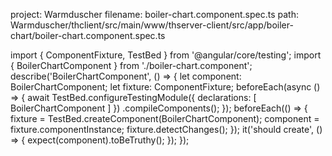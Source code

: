 project: Warmduscher
filename: boiler-chart.component.spec.ts
path: Warmduscher/thclient/src/main/www/thserver-client/src/app/boiler-chart/boiler-chart.component.spec.ts

import { ComponentFixture, TestBed } from '@angular/core/testing';
import { BoilerChartComponent } from './boiler-chart.component';
describe('BoilerChartComponent', () => {
  let component: BoilerChartComponent;
  let fixture: ComponentFixture<BoilerChartComponent>;
  beforeEach(async () => {
    await TestBed.configureTestingModule({
      declarations: [ BoilerChartComponent ]
    })
    .compileComponents();
  });
  beforeEach(() => {
    fixture = TestBed.createComponent(BoilerChartComponent);
    component = fixture.componentInstance;
    fixture.detectChanges();
  });
  it('should create', () => {
    expect(component).toBeTruthy();
  });
});